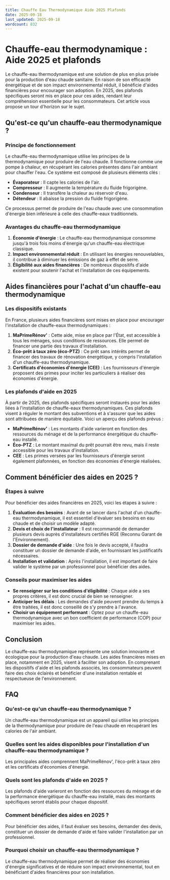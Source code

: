 ```yaml
---
title: Chauffe Eau Thermodynamique Aide 2025 Plafonds
date: 2025-09-18
last_updated: 2025-09-18
wordcount: 832
---
```


# Chauffe-eau thermodynamique : Aide 2025 et plafonds

Le chauffe-eau thermodynamique est une solution de plus en plus prisée pour la production d'eau chaude sanitaire. En raison de son efficacité énergétique et de son impact environnemental réduit, il bénéficie d'aides financières pour encourager son adoption. En 2025, des plafonds spécifiques seront mis en place pour ces aides, rendant leur compréhension essentielle pour les consommateurs. Cet article vous propose un tour d'horizon sur le sujet.

## Qu'est-ce qu'un chauffe-eau thermodynamique ?

### Principe de fonctionnement

Le chauffe-eau thermodynamique utilise les principes de la thermodynamique pour produire de l'eau chaude. Il fonctionne comme une pompe à chaleur, en récupérant les calories présentes dans l'air ambiant pour chauffer l'eau. Ce système est composé de plusieurs éléments clés :

- **Évaporateur** : Il capte les calories de l'air.
- **Compresseur** : Il augmente la température du fluide frigorigène.
- **Condenseur** : Il transfère la chaleur au réservoir d'eau.
- **Détendeur** : Il abaisse la pression du fluide frigorigène.

Ce processus permet de produire de l'eau chaude avec une consommation d'énergie bien inférieure à celle des chauffe-eaux traditionnels.

### Avantages du chauffe-eau thermodynamique

1. **Économie d'énergie** : Le chauffe-eau thermodynamique consomme jusqu'à trois fois moins d'énergie qu'un chauffe-eau électrique classique.
2. **Impact environnemental réduit** : En utilisant les énergies renouvelables, il contribue à diminuer les émissions de gaz à effet de serre.
3. **Éligibilité aux aides financières** : De nombreux dispositifs d'aide existent pour soutenir l'achat et l'installation de ces équipements.

## Aides financières pour l'achat d'un chauffe-eau thermodynamique

### Les dispositifs existants

En France, plusieurs aides financières sont mises en place pour encourager l'installation de chauffe-eaux thermodynamiques :

1. **MaPrimeRénov'** : Cette aide, mise en place par l'État, est accessible à tous les ménages, sous conditions de ressources. Elle permet de financer une partie des travaux d'installation.
2. **Éco-prêt à taux zéro (éco-PTZ)** : Ce prêt sans intérêts permet de financer des travaux de rénovation énergétique, y compris l'installation d'un chauffe-eau thermodynamique.
3. **Certificats d'économies d'énergie (CEE)** : Les fournisseurs d'énergie proposent des primes pour inciter les particuliers à réaliser des économies d'énergie.

### Les plafonds d'aide en 2025

À partir de 2025, des plafonds spécifiques seront instaurés pour les aides liées à l'installation de chauffe-eaux thermodynamiques. Ces plafonds visent à réguler le montant des subventions et à s'assurer que les aides sont attribuées de manière équitable. Voici un aperçu des plafonds prévus :

- **MaPrimeRénov'** : Les montants d'aide varieront en fonction des ressources du ménage et de la performance énergétique du chauffe-eau installé.
- **Éco-PTZ** : Le montant maximal du prêt pourrait être revu, mais il reste accessible pour les travaux d'installation.
- **CEE** : Les primes versées par les fournisseurs d'énergie seront également plafonnées, en fonction des économies d'énergie réalisées.

## Comment bénéficier des aides en 2025 ?

### Étapes à suivre

Pour bénéficier des aides financières en 2025, voici les étapes à suivre :

1. **Évaluation des besoins** : Avant de se lancer dans l'achat d'un chauffe-eau thermodynamique, il est essentiel d'évaluer ses besoins en eau chaude et de choisir un modèle adapté.
2. **Devis et choix de l'installateur** : Il est recommandé de demander plusieurs devis auprès d'installateurs certifiés RGE (Reconnu Garant de l'Environnement).
3. **Dossier de demande d'aide** : Une fois le devis accepté, il faudra constituer un dossier de demande d'aide, en fournissant les justificatifs nécessaires.
4. **Installation et validation** : Après l'installation, il est important de faire valider le système par un professionnel pour bénéficier des aides.

### Conseils pour maximiser les aides

- **Se renseigner sur les conditions d'éligibilité** : Chaque aide a ses propres critères, il est donc crucial de bien se renseigner.
- **Anticiper les délais** : Les demandes d'aide peuvent prendre du temps à être traitées, il est donc conseillé de s'y prendre à l'avance.
- **Choisir un équipement performant** : Optez pour un chauffe-eau thermodynamique avec un bon coefficient de performance (COP) pour maximiser les aides.

## Conclusion

Le chauffe-eau thermodynamique représente une solution innovante et écologique pour la production d'eau chaude. Les aides financières mises en place, notamment en 2025, visent à faciliter son adoption. En comprenant les dispositifs d'aide et les plafonds associés, les consommateurs peuvent faire des choix éclairés et bénéficier d'une installation rentable et respectueuse de l'environnement.

## FAQ

### Qu'est-ce qu'un chauffe-eau thermodynamique ?

Un chauffe-eau thermodynamique est un appareil qui utilise les principes de la thermodynamique pour produire de l'eau chaude en récupérant les calories de l'air ambiant.

### Quelles sont les aides disponibles pour l'installation d'un chauffe-eau thermodynamique ?

Les principales aides comprennent MaPrimeRénov', l'éco-prêt à taux zéro et les certificats d'économies d'énergie.

### Quels sont les plafonds d'aide en 2025 ?

Les plafonds d'aide varieront en fonction des ressources du ménage et de la performance énergétique du chauffe-eau installé, mais des montants spécifiques seront établis pour chaque dispositif.

### Comment bénéficier des aides en 2025 ?

Pour bénéficier des aides, il faut évaluer ses besoins, demander des devis, constituer un dossier de demande d'aide et faire valider l'installation par un professionnel.

### Pourquoi choisir un chauffe-eau thermodynamique ?

Le chauffe-eau thermodynamique permet de réaliser des économies d'énergie significatives et de réduire son impact environnemental, tout en bénéficiant d'aides financières pour son installation.